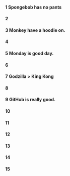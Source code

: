 #### 1 Spongebob has no pants
#### 2
#### 3 Monkey have a hoodie on.
#### 4
#### 5 Monday is good day.
#### 6
#### 7 Godzilla > King Kong
#### 8
#### 9 GitHub is really good.
#### 10
#### 11
#### 12
#### 13
#### 14
#### 15
